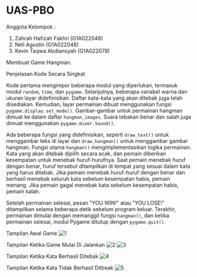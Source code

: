# UAS-PBO
Anggota Kelompok : 
1. Zahrah Hafizah Fakhri  (G1A022046)  
2. Neli Agustin           (G1A022048)  
3. Kevin Taqwa Abdiansyah (G1A022078)

Membuat Game Hangman.

Penjelasan Kode Secara Singkat

Kode pertama mengimpor beberapa modul yang diperlukan, termasuk modul `random`, `time`, dan `pygame`. Selanjutnya, beberapa variabel warna dan ukuran layar didefinisikan. Daftar kata-kata yang akan ditebak juga telah disediakan. Kemudian, layar permainan dibuat menggunakan fungsi `pygame.display.set_mode()`. Gambar-gambar untuk permainan hangman dimuat ke dalam daftar `hangman_images`. Suara tebakan benar dan salah juga dimuat menggunakan `pygame.mixer.Sound()`.

Ada beberapa fungsi yang didefinisikan, seperti `draw_text()` untuk menggambar teks di layar dan `draw_hangman()` untuk menggambar gambar hangman. Fungsi utama `hangman()` mengimplementasikan logika permainan. Kata yang akan ditebak dipilih secara acak, dan pemain diberikan kesempatan untuk menebak huruf-hurufnya. Saat pemain menebak huruf dengan benar, huruf tersebut ditampilkan di tempat yang sesuai dalam kata yang harus ditebak. Jika pemain menebak huruf-huruf dengan benar dan berhasil menebak seluruh kata sebelum kesempatan habis, pemain menang. Jika pemain gagal menebak kata sebelum kesempatan habis, pemain kalah.

Setelah permainan selesai, pesan "YOU WIN!" atau "YOU LOSE!" ditampilkan selama beberapa detik sebelum program keluar. Terakhir, permainan dimulai dengan memanggil fungsi `hangman()`, dan ketika permainan selesai, modul Pygame ditutup dengan `pygame.quit()`.


Tampilan Awal Game
![1](https://github.com/new-zone/UAS-PBO/assets/67883522/6d374649-0c6b-4629-ad9b-7f08c8391fda)

Tampilan Ketika Game Mulai Di Jalankan
![2](https://github.com/new-zone/UAS-PBO/assets/67883522/55439fb2-1e4c-4b87-b002-46012c587792)
![3](https://github.com/new-zone/UAS-PBO/assets/67883522/e25a0d87-9893-49ac-901b-fa4e9b31b93b)

Tampilan Ketika Kata Berhasil Ditebak
![4](https://github.com/new-zone/UAS-PBO/assets/67883522/a7ddebcf-9585-4b2e-b927-b3800ce1a126)

Tampilan Ketika Kata Tidak Berhasil Ditbeak
![5](https://github.com/new-zone/UAS-PBO/assets/67883522/383cb8ac-5c78-4403-b583-bf06ee9b0800)

